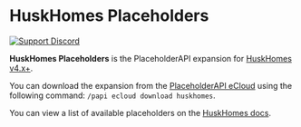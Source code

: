 # HuskHomes Placeholders
[![Support Discord](https://img.shields.io/discord/818135932103557162.svg?label=&logo=discord&logoColor=fff&color=7389D8&labelColor=6A7EC2)](https://discord.gg/tVYhJfyDWG)

**HuskHomes Placeholders** is the PlaceholderAPI expansion for [HuskHomes v4.x+](https://github.com/WiIIiam278/HuskHomes2).

You can download the expansion from the [PlaceholderAPI eCloud](https://api.extendedclip.com/expansions/huskhomes/) using the following command: `/papi ecloud download huskhomes`.

You can view a list of available placeholders on the [HuskHomes docs](https://william278.net/docs/huskhomes/Placeholders).
